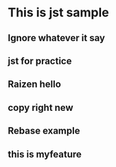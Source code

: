 # This is jst sample

## Ignore whatever it say

## jst for practice

## Raizen hello

## copy right new

## Rebase example

## this is myfeature
